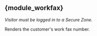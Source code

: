 ## {module_workfax}

*Visitor must be logged in to a Secure Zone.*

Renders the customer's work fax number.
